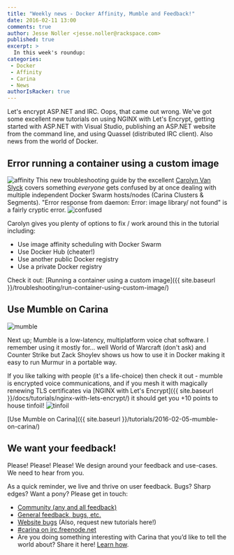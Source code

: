 ```yaml
---
title: "Weekly news - Docker Affinity, Mumble and Feedback!"
date: 2016-02-11 13:00
comments: true
author: Jesse Noller <jesse.noller@rackspace.com>
published: true
excerpt: >
  In this week's roundup:
categories:
 - Docker
 - Affinity
 - Carina
 - News
authorIsRacker: true
---
```


Let's encrypt ASP.NET and IRC. Oops, that came out wrong. We've got some excellent new tutorials on using NGINX with Let's Encrypt, getting started with ASP.NET with Visual Studio, publishing an ASP.NET website from the command line, and using Quassel (distributed IRC client). Also news from the world of Docker.

## Error running a container using a custom image

<img class="right" src="{% asset_path weekly-news/affinity.png %}" alt="affinity"/> This new troubleshooting guide by the excellent [Carolyn Van Slyck](https://twitter.com/carolynvs) covers something *everyone* gets confused by at once dealing with multiple independent Docker Swarm hosts/nodes (Carina Clusters & Segments). "Error response from daemon: Error: image library/<custom-image> not found" is a fairly cryptic error. <img class="left" src="{% asset_path weekly-news/confused.gif %}" alt="confused"/>

Carolyn gives you plenty of options to fix / work around this in the tutorial including:

* Use image affinity scheduling with Docker Swarm
* Use Docker Hub (cheater!)
* Use another public Docker registry
* Use a private Docker registry

Check it out: [Running a container using a custom image]({{ site.baseurl }}/troubleshooting/run-container-using-custom-image/)

## Use Mumble on Carina

<img class="right" src="{% asset_path weekly-news/mumble.png %}" alt="mumble"/>

Next up; Mumble is a low-latency, multiplatform voice chat software. I remember using it mostly for... well World of Warcraft (don't ask) and Counter Strike but Zack Shoylev shows us how to use it in Docker making it easy to run Murmur in a portable way.

If you like talking with people (it's a life-choice) then check it out - mumble is encrypted voice communications, and if you mesh it with magically renewing TLS certificates via [NGINX with Let's Encrypt]({{ site.baseurl }}/docs/tutorials/nginx-with-lets-encrypt/) it should get you +10 points to house tinfoil! <img class="left" src="{% asset_path weekly-news/tinfoil.jpg %}" alt="tinfoil"/>

[Use Mumble on Carina]({{ site.baseurl }}/tutorials/2016-02-05-mumble-on-carina/)

## We want your feedback!

Please! Please! Please! We design around your feedback and use-cases. We need to hear from you.

As a quick reminder, we live and thrive on user feedback. Bugs? Sharp edges? Want a pony? Please get in touch:

* [Community (any and all feedback)](https://community.getcarina.com/)
* [General feedback, bugs, etc.](https://github.com/getcarina/feedback)
* [Website bugs](https://github.com/getcarina/getcarina.com/issues) (Also, request new tutorials here!)
* [#carina on irc.freenode.net](https://botbot.me/freenode/carina/)
* Are you doing something interesting with Carina that you’d like to tell the world about? Share it here! <a href="https://github.com/getcarina/getcarina.com/blob/master/CONTRIBUTING.md">Learn how</a>.
